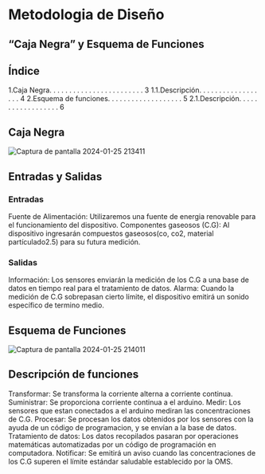 # Metodologia de Diseño
## “Caja Negra” y Esquema de Funciones

## Índice
1.Caja Negra. . . . . . . . . . . . . . . . . . . . . . . . 3
         1.1.Descripción. . . . . . . . . . . . . . . . . . 4
2.Esquema de funciones. . . . . . . . . . . . . . . . . . . 5
         2.1.Descripción. . . . . . . . . . . . . . . . . . 6
## Caja Negra

![Captura de pantalla 2024-01-25 213411](https://github.com/Dooncito/fundamentos-de-dise-o/assets/156021864/b24f08a9-6bf3-4590-9090-a0d88de5e335)

## Entradas y Salidas
### Entradas

Fuente de Alimentación: Utilizaremos una fuente de energia renovable para el funcionamiento del dispositivo.
Componentes gaseosos (C.G): Al dispositivo ingresarán compuestos gaseosos(co, co2, material partículado2.5) para su futura medición.

### Salidas
Información: Los sensores enviarán la medición de los C.G a una base de datos en tiempo real para el tratamiento de datos.
Alarma: Cuando la medición de C.G sobrepasan cierto límite, el dispositivo emitirá un sonido específico de termino medio.

## Esquema de Funciones

![Captura de pantalla 2024-01-25 214011](https://github.com/Dooncito/fundamentos-de-dise-o/assets/156021864/b6135f5c-b693-4c02-a775-9a94344c6e79)

## Descripción de funciones

Transformar: Se transforma la corriente alterna a corriente continua.
Suministrar: Se proporciona corriente continua a el arduino.
Medir: Los sensores que estan conectados a el arduino mediran las concentraciones de C.G.
Procesar: Se procesan los datos obtenidos por los sensores con la ayuda de  un código de programacion, y se envían a la base de datos.
Tratamiento de datos: Los datos recopilados pasaran por operaciones matemáticas automatizadas por un código de programación en computadora.
Notificar: Se emitirá un aviso cuando las concentraciones de los C.G superen el límite estándar saludable establecido por la OMS.
